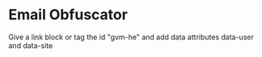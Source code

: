 # Email Obfuscator
Give a link block or <a> tag the id "gvm-he" and add data attributes data-user and data-site
